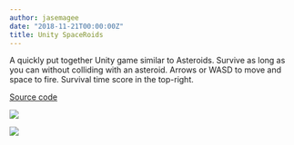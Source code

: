 ```yaml
---
author: jasemagee
date: "2018-11-21T00:00:00Z"
title: Unity SpaceRoids
---
```


A quickly put together Unity game similar to Asteroids. Survive as long as you can without colliding with an asteroid. Arrows or WASD to move and space to fire. Survival time score in the top-right.

[Source code](https://github.com/jasemagee/SpaceRoids)

<div class="center-align">

<a href="/img/spaceroids/spaceroids1.jpg"><img class="responsive-img" src="/img/spaceroids/spaceroids1.jpg" /></a>

<a href="/img/spaceroids/spaceroids2.jpg"><img class="responsive-img" src="/img/spaceroids/spaceroids2.jpg" /></a>

</div>